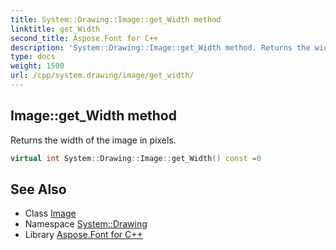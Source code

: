 ```yaml
---
title: System::Drawing::Image::get_Width method
linktitle: get_Width
second_title: Aspose.Font for C++
description: 'System::Drawing::Image::get_Width method. Returns the width of the image in pixels in C++.'
type: docs
weight: 1500
url: /cpp/system.drawing/image/get_width/
---
```

## Image::get_Width method


Returns the width of the image in pixels.

```cpp
virtual int System::Drawing::Image::get_Width() const =0
```

## See Also

* Class [Image](../)
* Namespace [System::Drawing](../../)
* Library [Aspose.Font for C++](../../../)
